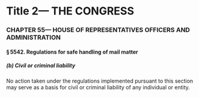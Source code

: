 
# Title 2— THE CONGRESS
### CHAPTER 55— HOUSE OF REPRESENTATIVES OFFICERS AND ADMINISTRATION
#### § 5542. Regulations for safe handling of mail matter
##### (b) Civil or criminal liability

No action taken under the regulations implemented pursuant to this section may serve as a basis for civil or criminal liability of any individual or entity.
